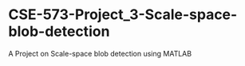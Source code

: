 # CSE-573-Project_3-Scale-space-blob-detection
A Project on Scale-space blob detection using MATLAB
